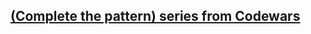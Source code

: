 ## [(Complete the pattern) series from Codewars](https://www.codewars.com/collections/complete-the-pattern)
